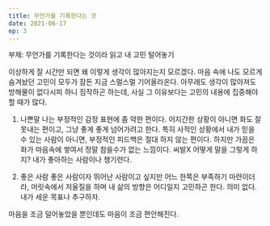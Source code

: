 ```yaml
---
title: 무언가를 기록한다는 것
date: 2021-06-17
ep: 3
---
```


부제: 무언가를 기록한다는 것이라 읽고 내 고민 털어놓기

이상하게 잘 시간만 되면 왜 이렇게 생각이 많아지는지 모르겠다. 마음 속에 나도 모르게 숨겨놨던 고민이 모두가 잠든 지금 스멀스멀 기어올라온다. 아무래도 생각이 많아져도 방해물이 없다시피 하니 짐작하곤 하는데, 사실 그 이유보다는 고민의 내용에 집중해야할 때가 많다.

1. 나쁜말
나는 부정적인 감정 표현에 좀 약한 편이다. 어지간한 상황이 아니면 화도 잘 못내는 편이고, 그냥 좋게 좋게 넘어가려고 한다. 특히 사적인 상황에서 내가 믿을 수 있는 사람이 아니면, 부정적인 피드백은 절대 하지 않는 편이다. 하지만 가끔은 화가 마음속에 쌓여서 정말 참을수가 없는 느낌이다.
씨발X 어떻게 말을 그렇게 하지? 내가 좋아하는 사람이나 챙기련다.

2. 좋은 사람
좋은 사람이자 뛰어난 사람이고 싶지만 어느 한쪽은 부족하기 마련이더라, 머릿속에서 저울질을 하며 내 삶의 방향은 어디일지 고민하곤 한다. 의미 없다. 내가 세운 목표나 추구하자.

마음을 조금 덜어놓았을 뿐인데도 마음이 조금 편안해진다. 